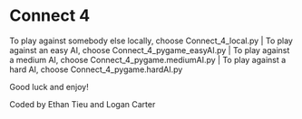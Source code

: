 # Connect 4

To play against somebody else locally, choose Connect_4_local.py | To play against an easy AI, choose Connect_4_pygame_easyAI.py | To play against a medium AI, choose Connect_4_pygame.mediumAI.py | To play against a hard AI, choose Connect_4_pygame.hardAI.py

Good luck and enjoy!

Coded by Ethan Tieu and Logan Carter
